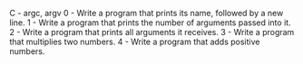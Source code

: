 C - argc, argv
0 - Write a program that prints its name, followed by a new line.
1 - Write a program that prints the number of arguments passed into it.
2 - Write a program that prints all arguments it receives.
3 - Write a program that multiplies two numbers.
4 - Write a program that adds positive numbers.
